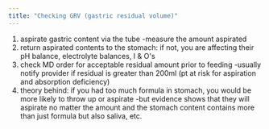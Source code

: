 ```yaml
---
title: "Checking GRV (gastric residual volume)"
---
```

1) aspirate gastric content via the tube
-measure the amount aspirated
2) return aspirated contents to the stomach: if not, you are affecting their pH balance, electrolyte balances, I &amp; O's
3) check MD order for acceptable residual amount prior to feeding
-usually notify provider if residual is greater than 200ml (pt at risk for aspiration and absorption deficiency)
4) theory behind: if you had too much formula in stomach, you would be more likely to throw up or aspirate
-but evidence shows that they will aspirate no matter the amount and the stomach content contains more than just formula but also saliva, etc.

